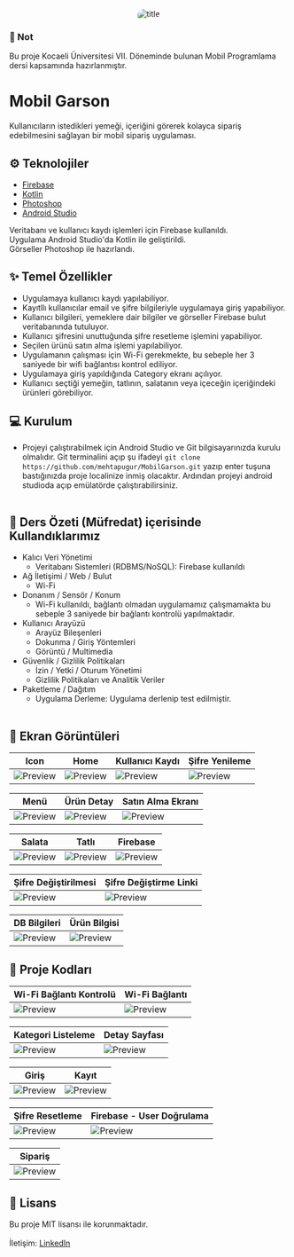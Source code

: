 <div align="center">
  <img src="https://user-images.githubusercontent.com/24686636/147353418-e1df2ff0-d5c1-46a7-b65b-03cda083667b.png" alt="title" style="border-top-left-radius: 10px; border-bottom-right-radius: 10px;" />
</div>

### :pushpin: Not

Bu proje Kocaeli Üniversitesi VII. Döneminde bulunan Mobil Programlama dersi kapsamında hazırlanmıştır.

# Mobil Garson

Kullanıcıların istedikleri yemeği, içeriğini görerek kolayca sipariş edebilmesini sağlayan bir mobil sipariş uygulaması.

## :gear: Teknolojiler

- [Firebase](https://github.com/firebase/firebase-ios-sdk)
- [Kotlin](https://developer.android.com/kotlin?gclid=Cj0KCQiA_JWOBhDRARIsANymNOYYQZ6sq0EJRly0DDZoxGGYT49zsGCbuJKyQZb2EYz-PNEuI2F9ieAaAk10EALw_wcB&gclsrc=aw.ds)
- [Photoshop](https://www.adobe.com/tr/products/photoshop.html)
- [Android Studio](https://developer.android.com/studio?gclid=Cj0KCQiA_JWOBhDRARIsANymNOYfWt-U0UcFIXkOwDSTZs7q8Yz-okesn8M3_TyeAF5JLFw6FvF0u-8aAmu4EALw_wcB&gclsrc=aw.ds)

Veritabanı ve kullanıcı kaydı işlemleri için Firebase kullanıldı.<br/>
Uygulama Android Studio'da Kotlin ile geliştirildi.<br/>
Görseller Photoshop ile hazırlandı.<br/>

## :sparkles: Temel Özellikler

  - Uygulamaya kullanıcı kaydı yapılabiliyor.
  - Kayıtllı kullanıcılar email ve şifre bilgileriyle uygulamaya giriş yapabiliyor.
  - Kullanıcı bilgileri, yemeklere dair bilgiler ve görseller Firebase bulut veritabanında tutuluyor.
  - Kullanıcı şifresini unuttuğunda şifre resetleme işlemini yapabiliyor.
  - Seçilen ürünü satın alma işlemi yapılabiliyor.
  - Uygulamanın çalışması için Wi-Fi gerekmekte, bu sebeple her 3 saniyede bir wifi bağlantısı kontrol ediliyor.
  - Uygulamaya giriş yapıldığında Category ekranı açılıyor.
  - Kullanıcı seçtiği yemeğin, tatlının, salatanın veya içeceğin içeriğindeki ürünleri görebiliyor.

## :computer: Kurulum
  
  - Projeyi çalıştırabilmek için Android Studio ve Git bilgisayarınızda kurulu olmalıdır. Git terminalini açıp şu ifadeyi ``git clone https://github.com/mehtapugur/MobilGarson.git`` yazıp enter tuşuna bastığınızda proje localinize inmiş olacaktır. Ardından projeyi android studioda açıp emülatörde çalıştırabilirsiniz.<br/><br/>

## :page_with_curl: Ders Özeti (Müfredat) içerisinde Kullandıklarımız

- Kalıcı Veri Yönetimi
  - Veritabanı Sistemleri (RDBMS/NoSQL): Firebase kullanıldı
- Ağ İletişimi / Web / Bulut
  - Wi-Fi
- Donanım / Sensör / Konum
  - Wi-Fi kullanıldı, bağlantı olmadan uygulamamız çalışmamakta bu sebeple 3 saniyede bir bağlantı kontrolü yapılmaktadır.
- Kullanıcı Arayüzü
  - Arayüz Bileşenleri
  - Dokunma / Giriş Yöntemleri
  - Görüntü / Multimedia  
- Güvenlik / Gizlilik Politikaları
  - İzin / Yetki / Oturum Yönetimi
  - Gizlilik Politikaları ve Analitik Veriler
- Paketleme / Dağıtım
  - Uygulama Derleme: Uygulama derlenip test edilmiştir. </br></br>

## :camera_flash: Ekran Görüntüleri

| Icon | Home | Kullanıcı Kaydı | Şifre Yenileme |
| --- | --- | --- | --- |
| ![Preview](https://user-images.githubusercontent.com/24686636/147360711-12b7337d-93bb-426a-b90b-3cdbdd319460.png) | ![Preview](https://user-images.githubusercontent.com/24686636/147360749-9a4f7941-8b1e-4b0d-96be-0a4720031607.png) | ![Preview](https://user-images.githubusercontent.com/24686636/147360861-a63d3a8c-53bd-4e73-9592-3c548f7cb5e2.png) | ![Preview](https://user-images.githubusercontent.com/24686636/147360984-8c9da7f6-c450-4935-b7b5-12448cd85310.png) |

| Menü | Ürün Detay | Satın Alma Ekranı |
| --- | --- | --- |
| ![Preview](https://user-images.githubusercontent.com/24686636/147361109-469fad6d-6855-4bdc-8192-0559435faf50.png) | ![Preview](https://user-images.githubusercontent.com/24686636/147361131-ac47dee1-9c36-4e81-8ca3-412cbb654c32.png) | ![Preview](https://user-images.githubusercontent.com/24686636/147362025-195b8fb8-6141-4fbf-bba7-6506b63ea03c.png) |

| Salata | Tatlı | Firebase |
| --- | --- | --- |
| ![Preview](https://user-images.githubusercontent.com/24686636/147361994-296403f5-da70-4029-b215-380541d21b8b.png) | ![Preview](https://user-images.githubusercontent.com/24686636/147361982-ea524939-ac21-45fe-b531-22b4cae8c1d2.png) | ![Preview](https://user-images.githubusercontent.com/24686636/147361757-8c07597f-fcbb-4501-9476-4afdf6611e22.png) |

| Şifre Değiştirilmesi | Şifre Değiştirme Linki |
| --- | --- |
| ![Preview](https://user-images.githubusercontent.com/24686636/147361647-58610e43-dbc1-4ae0-b700-0840e96ce30f.png) | ![Preview](https://user-images.githubusercontent.com/24686636/147361658-3df9ddd6-6052-4198-ad2e-878baa0d6051.png) |

| DB Bilgileri | Ürün Bilgisi |
| --- | --- |
| ![Preview](https://user-images.githubusercontent.com/24686636/147362149-c817cea9-6c47-454b-92d0-c1d70f53c893.png) | ![Preview](https://user-images.githubusercontent.com/24686636/147362177-f2bf5924-734b-4d5d-900f-efa349ecfee6.png) |

## :camera_flash: Proje Kodları

| Wi-Fi Bağlantı Kontrolü | Wi-Fi Bağlantı |
| --- | --- |
| ![Preview](https://user-images.githubusercontent.com/24686636/147362332-f45a4761-692a-4b5b-a3db-010eb8141e6e.png) | ![Preview](https://user-images.githubusercontent.com/24686636/147362565-592c2093-1fe4-4f7d-9ca3-e727a5341c5d.png) |

| Kategori Listeleme| Detay Sayfası |
| --- | --- |
| ![Preview](https://user-images.githubusercontent.com/24686636/147362332-f45a4761-692a-4b5b-a3db-010eb8141e6e.png) | ![Preview](https://user-images.githubusercontent.com/24686636/147362431-ccbd1122-170a-403d-ab1f-ac97d7453487.png) |

| Giriş | Kayıt |
| --- | --- |
| ![Preview](https://user-images.githubusercontent.com/24686636/147362607-dcbe39aa-33b8-4ece-88eb-69c2976f6024.png) | ![Preview](https://user-images.githubusercontent.com/24686636/147362640-61760814-cbbf-490b-944f-851f8b9f23c2.png) |

| Şifre Resetleme | Firebase - User Doğrulama |
| --- | --- |
| ![Preview](https://user-images.githubusercontent.com/24686636/147362742-bc0ec528-4865-4d52-b0f6-504bcee52e13.png) | ![Preview](https://user-images.githubusercontent.com/24686636/147362729-c5f2f824-c789-45ba-acfc-c33fe985d607.png) |

| Sipariş |
| --- |
| ![Preview](https://user-images.githubusercontent.com/24686636/147362765-bb516720-b9fd-4c10-b03e-9ed57ba4491c.png) |

## :memo: Lisans
Bu proje MIT lisansı ile korunmaktadır.
<br/>
<br/>
İletişim: [LinkedIn](https://www.linkedin.com/in/mehtapugur)
